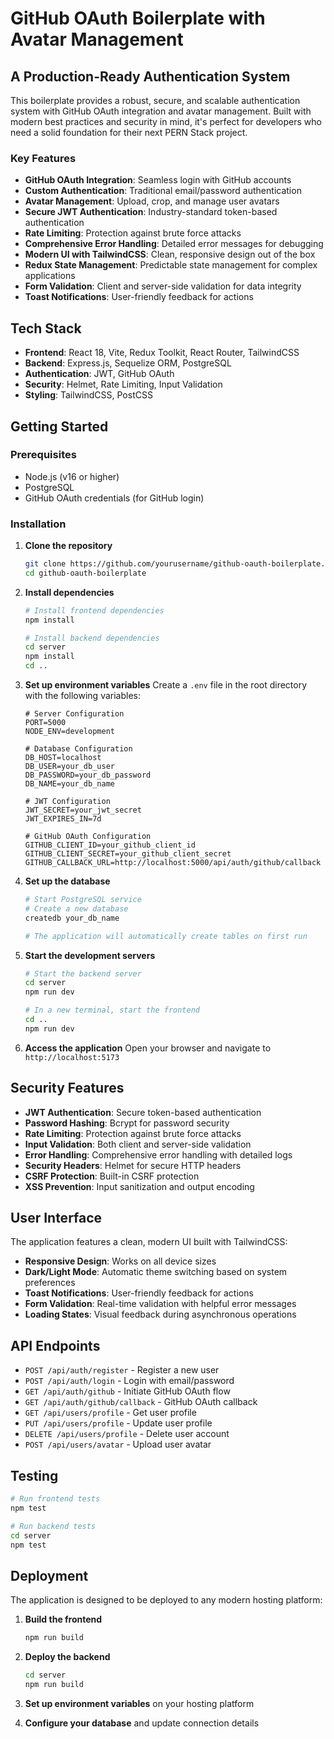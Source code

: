 # GitHub OAuth Boilerplate with Avatar Management

##  A Production-Ready Authentication System

This boilerplate provides a robust, secure, and scalable authentication system with GitHub OAuth integration and avatar management. Built with modern best practices and security in mind, it's perfect for developers who need a solid foundation for their next PERN Stack project.

###  Key Features

- **GitHub OAuth Integration**: Seamless login with GitHub accounts
- **Custom Authentication**: Traditional email/password authentication
- **Avatar Management**: Upload, crop, and manage user avatars
- **Secure JWT Authentication**: Industry-standard token-based authentication
- **Rate Limiting**: Protection against brute force attacks
- **Comprehensive Error Handling**: Detailed error messages for debugging
- **Modern UI with TailwindCSS**: Clean, responsive design out of the box
- **Redux State Management**: Predictable state management for complex applications
- **Form Validation**: Client and server-side validation for data integrity
- **Toast Notifications**: User-friendly feedback for actions

##  Tech Stack

- **Frontend**: React 18, Vite, Redux Toolkit, React Router, TailwindCSS
- **Backend**: Express.js, Sequelize ORM, PostgreSQL
- **Authentication**: JWT, GitHub OAuth
- **Security**: Helmet, Rate Limiting, Input Validation
- **Styling**: TailwindCSS, PostCSS

##  Getting Started

### Prerequisites

- Node.js (v16 or higher)
- PostgreSQL
- GitHub OAuth credentials (for GitHub login)

### Installation

1. **Clone the repository**
   ```bash
   git clone https://github.com/yourusername/github-oauth-boilerplate.git
   cd github-oauth-boilerplate
   ```

2. **Install dependencies**
   ```bash
   # Install frontend dependencies
   npm install
   
   # Install backend dependencies
   cd server
   npm install
   cd ..
   ```

3. **Set up environment variables**
   Create a `.env` file in the root directory with the following variables:
   ```
   # Server Configuration
   PORT=5000
   NODE_ENV=development
   
   # Database Configuration
   DB_HOST=localhost
   DB_USER=your_db_user
   DB_PASSWORD=your_db_password
   DB_NAME=your_db_name
   
   # JWT Configuration
   JWT_SECRET=your_jwt_secret
   JWT_EXPIRES_IN=7d
   
   # GitHub OAuth Configuration
   GITHUB_CLIENT_ID=your_github_client_id
   GITHUB_CLIENT_SECRET=your_github_client_secret
   GITHUB_CALLBACK_URL=http://localhost:5000/api/auth/github/callback
   ```

4. **Set up the database**
   ```bash
   # Start PostgreSQL service
   # Create a new database
   createdb your_db_name
   
   # The application will automatically create tables on first run
   ```

5. **Start the development servers**
   ```bash
   # Start the backend server
   cd server
   npm run dev
   
   # In a new terminal, start the frontend
   cd ..
   npm run dev
   ```

6. **Access the application**
   Open your browser and navigate to `http://localhost:5173`

##  Security Features

- **JWT Authentication**: Secure token-based authentication
- **Password Hashing**: Bcrypt for password security
- **Rate Limiting**: Protection against brute force attacks
- **Input Validation**: Both client and server-side validation
- **Error Handling**: Comprehensive error handling with detailed logs
- **Security Headers**: Helmet for secure HTTP headers
- **CSRF Protection**: Built-in CSRF protection
- **XSS Prevention**: Input sanitization and output encoding

##  User Interface

The application features a clean, modern UI built with TailwindCSS:

- **Responsive Design**: Works on all device sizes
- **Dark/Light Mode**: Automatic theme switching based on system preferences
- **Toast Notifications**: User-friendly feedback for actions
- **Form Validation**: Real-time validation with helpful error messages
- **Loading States**: Visual feedback during asynchronous operations

##  API Endpoints

- `POST /api/auth/register` - Register a new user
- `POST /api/auth/login` - Login with email/password
- `GET /api/auth/github` - Initiate GitHub OAuth flow
- `GET /api/auth/github/callback` - GitHub OAuth callback
- `GET /api/users/profile` - Get user profile
- `PUT /api/users/profile` - Update user profile
- `DELETE /api/users/profile` - Delete user account
- `POST /api/users/avatar` - Upload user avatar

##  Testing

```bash
# Run frontend tests
npm test

# Run backend tests
cd server
npm test
```

##  Deployment

The application is designed to be deployed to any modern hosting platform:

1. **Build the frontend**
   ```bash
   npm run build
   ```

2. **Deploy the backend**
   ```bash
   cd server
   npm run build
   ```

3. **Set up environment variables** on your hosting platform

4. **Configure your database** and update connection details

